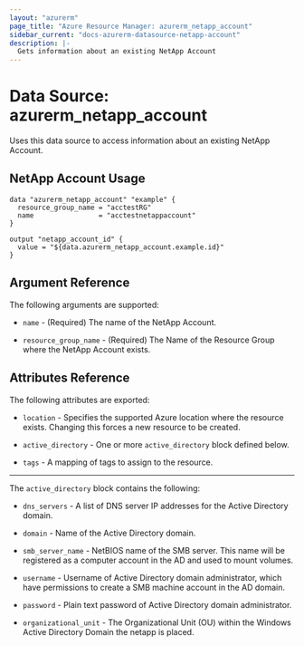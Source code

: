 ```yaml
---
layout: "azurerm"
page_title: "Azure Resource Manager: azurerm_netapp_account"
sidebar_current: "docs-azurerm-datasource-netapp-account"
description: |-
  Gets information about an existing NetApp Account
---
```


# Data Source: azurerm_netapp_account

Uses this data source to access information about an existing NetApp Account.


## NetApp Account Usage

```hcl
data "azurerm_netapp_account" "example" {
  resource_group_name = "acctestRG"
  name                = "acctestnetappaccount"
}

output "netapp_account_id" {
  value = "${data.azurerm_netapp_account.example.id}"
}
```


## Argument Reference

The following arguments are supported:

* `name` - (Required) The name of the NetApp Account.

* `resource_group_name` - (Required) The Name of the Resource Group where the NetApp Account exists.


## Attributes Reference

The following attributes are exported:

* `location` - Specifies the supported Azure location where the resource exists. Changing this forces a new resource to be created.

* `active_directory` - One or more `active_directory` block defined below.

* `tags` - A mapping of tags to assign to the resource.

---

The `active_directory` block contains the following:

* `dns_servers` - A list of DNS server IP addresses for the Active Directory domain.

* `domain` - Name of the Active Directory domain.

* `smb_server_name` - NetBIOS name of the SMB server. This name will be registered as a computer account in the AD and used to mount volumes.

* `username` - Username of Active Directory domain administrator, which have permissions to create a SMB machine account in the AD domain.

* `password` - Plain text password of Active Directory domain administrator.

* `organizational_unit` - The Organizational Unit (OU) within the Windows Active Directory Domain the netapp is placed.
